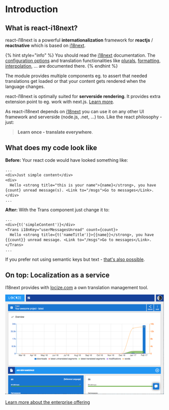 # Introduction

## What is react-i18next?

react-i18next is a powerful **internationalization** framework for **reactjs** / **reactnative** which is based on [i18next](http://i18next.com).

{% hint style="info" %}
You should read the [i18next](https://www.i18next.com) documentation. The [configuration options](https://www.i18next.com/overview/configuration-options) and translation functionalities like [plurals](https://www.i18next.com/translation-function/plurals), [formatting](https://www.i18next.com/translation-function/formatting), [interpolation](https://www.i18next.com/translation-function/interpolation), ... are documented there.
{% endhint %}

The module provides multiple components eg. to assert that needed translations get loaded or that your content gets rendered when the language changes.

react-i18next is optimally suited for **serverside rendering**. It provides extra extension point to eg. work with next.js. [Learn more](v9/serverside-rendering.md).

As react-i18next depends on [i18next](http://i18next.com) you can use it on any other UI framework and serverside \(node.js, .net, ...\) too. Like the react philosophy - just:

> **Learn once - translate everywhere**.

## What does my code look like

**Before:** Your react code would have looked something like:

```markup
...
<div>Just simple content</div>
<div>
  Hello <strong title="this is your name">{name}</strong>, you have {count} unread message(s). <Link to="/msgs">Go to messages</Link>.
</div>
...
```

**After:** With the Trans component just change it to:

```markup
...
<div>{t('simpleContent')}</div>
<Trans i18nKey="userMessagesUnread" count={count}>
  Hello <strong title={t('nameTitle')}>{{name}}</strong>, you have {{count}} unread message. <Link to="/msgs">Go to messages</Link>.
</Trans>
...
```

If you prefer not using semantic keys but text - [that's also possible](https://www.i18next.com/principles/fallback.html#key-fallback).

## On top: Localization as a service

I18next provides with [locize.com](http://locize.com/?utm_source=react_i18next_com&utm_medium=gitbook) a own translation management tool.

![](.gitbook/assets/dashboard.png)

[Learn more about the enterprise offering](https://www.i18next.com/for-enterprises.html)

